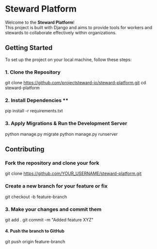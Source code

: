 # Steward Platform

Welcome to the **Steward Platform**!  
This project is built with Django and aims to provide tools for workers and stewards to collaborate effectively within organizations.  

## Getting Started

To set up the project on your local machine, follow these steps:

### **1. Clone the Repository**  
git clone https://github.com/projectsteward-io/steward-platform.git
cd steward-platform

### 2. Install Dependencies **  

pip install -r requirements.txt

### 3. Apply Migrations & Run the Development Server 

python manage.py migrate
python manage.py runserver

## Contributing 

### Fork the repository and clone your fork
git clone https://github.com/YOUR_USERNAME/steward-platform.git

### Create a new branch for your feature or fix

git checkout -b feature-branch

### 3. Make your changes and commit them
git add .
git commit -m "Added feature XYZ"

#### 4. Push the branch to GitHub

git push origin feature-branch